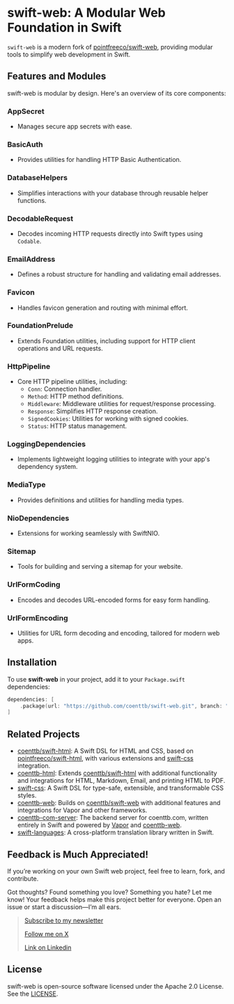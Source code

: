 # swift-web: A Modular Web Foundation in Swift

`swift-web` is a modern fork of [pointfreeco/swift-web](https://www.github.com/pointfreeco/swift-web), providing modular tools to simplify web development in Swift.

## Features and Modules

swift-web is modular by design. Here's an overview of its core components:

### **AppSecret**
- Manages secure app secrets with ease.

### **BasicAuth**
- Provides utilities for handling HTTP Basic Authentication.

### **DatabaseHelpers**
- Simplifies interactions with your database through reusable helper functions.

### **DecodableRequest**
- Decodes incoming HTTP requests directly into Swift types using `Codable`.

### **EmailAddress**
- Defines a robust structure for handling and validating email addresses.

### **Favicon**
- Handles favicon generation and routing with minimal effort.

### **FoundationPrelude**
- Extends Foundation utilities, including support for HTTP client operations and URL requests.

### **HttpPipeline**
- Core HTTP pipeline utilities, including:
  - `Conn`: Connection handler.
  - `Method`: HTTP method definitions.
  - `Middleware`: Middleware utilities for request/response processing.
  - `Response`: Simplifies HTTP response creation.
  - `SignedCookies`: Utilities for working with signed cookies.
  - `Status`: HTTP status management.

### **LoggingDependencies**
- Implements lightweight logging utilities to integrate with your app's dependency system.

### **MediaType**
- Provides definitions and utilities for handling media types.

### **NioDependencies**
- Extensions for working seamlessly with SwiftNIO.

### **Sitemap**
- Tools for building and serving a sitemap for your website.

### **UrlFormCoding**
- Encodes and decodes URL-encoded forms for easy form handling.

### **UrlFormEncoding**
- Utilities for URL form decoding and encoding, tailored for modern web apps.

## Installation

To use **swift-web** in your project, add it to your `Package.swift` dependencies:

```swift
dependencies: [
    .package(url: "https://github.com/coenttb/swift-web.git", branch: "main")
]
```

## Related Projects

* [coenttb/swift-html](https://www.github.com/coenttb/coenttb-html): A Swift DSL for HTML and CSS, based on [pointfreeco/swift-html](https://www.github.com/pointfreeco/swift-html), with various extensions and [swift-css](https://www.github.com/coenttb/swift-css) integration.
* [coenttb-html](https://www.github.com/coenttb/coenttb-html): Extends [coenttb/swift-html](https://www.github.com/coenttb/swift-html) with additional functionality and integrations for HTML, Markdown, Email, and printing HTML to PDF.
* [swift-css](https://www.github.com/coenttb/swift-css): A Swift DSL for type-safe, extensible, and transformable CSS styles.
* [coenttb-web](https://www.github.com/coenttb/coenttb-web): Builds on [coenttb/swift-web](https://www.github.com/coenttb/swift-web) with additional features and integrations for Vapor and other frameworks.
* [coenttb-com-server](https://www.github.com/coenttb/coenttb-com-server): The backend server for coenttb.com, written entirely in Swift and powered by [Vapor](https://www.github.com/vapor/vapor) and [coenttb-web](https://www.github.com/coenttb/coenttb-web).
* [swift-languages](https://www.github.com/coenttb/swift-languages): A cross-platform translation library written in Swift.

## Feedback is Much Appreciated!
  
If you’re working on your own Swift web project, feel free to learn, fork, and contribute.

Got thoughts? Found something you love? Something you hate? Let me know! Your feedback helps make this project better for everyone. Open an issue or start a discussion—I’m all ears.

> [Subscribe to my newsletter](http://coenttb.com/en/newsletter/subscribe)
>
> [Follow me on X](http://x.com/coenttb)
> 
> [Link on Linkedin](https://www.linkedin.com/in/tenthijeboonkkamp)

## License

swift-web is open-source software licensed under the Apache 2.0 License. See the [LICENSE](LICENSE).
